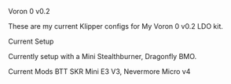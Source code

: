 Voron 0 v0.2

These are my current Klipper configs for My Voron 0 v0.2 LDO kit.

Current Setup

Currently setup with a Mini Stealthburner, Dragonfly BMO.

Current Mods BTT SKR Mini E3 V3, Nevermore Micro v4
